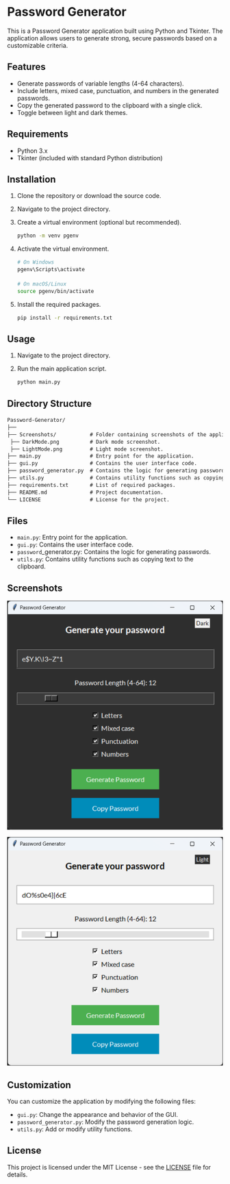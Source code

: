 # Password Generator

This is a Password Generator application built using Python and Tkinter. The application allows users to generate strong, secure passwords based on a customizable criteria.

## Features

- Generate passwords of variable lengths (4-64 characters).
- Include letters, mixed case, punctuation, and numbers in the generated passwords.
- Copy the generated password to the clipboard with a single click.
- Toggle between light and dark themes.

## Requirements

- Python 3.x
- Tkinter (included with standard Python distribution)

## Installation

1. Clone the repository or download the source code.
2. Navigate to the project directory.
3. Create a virtual environment (optional but recommended).

   ```sh
   python -m venv pgenv
   ```
4. Activate the virtual environment.

   ```sh
   # On Windows
   pgenv\Scripts\activate

   # On macOS/Linux
   source pgenv/bin/activate
   ```
5. Install the required packages.
   
   ```sh
   pip install -r requirements.txt
   ```

## Usage

1. Navigate to the project directory.
2. Run the main application script.

   ``` sh
   python main.py
   ```

## Directory Structure

   ```markdown
   Password-Generator/
   ├── 
   ├── Screenshots/           # Folder containing screenshots of the application.
    ├── DarkMode.png          # Dark mode screenshot.
    ├── LightMode.png         # Light mode screenshot.
   ├── main.py                # Entry point for the application.
   ├── gui.py                 # Contains the user interface code.
   ├── password_generator.py  # Contains the logic for generating passwords.
   ├── utils.py               # Contains utility functions such as copying text to the clipboard.
   ├── requirements.txt       # List of required packages.
   ├── README.md              # Project documentation.
   └── LICENSE                # License for the project.
   ```

## Files

- `main.py`: Entry point for the application.
- `gui.py`: Contains the user interface code.
- `password`_generator.py: Contains the logic for generating passwords.
- `utils.py`: Contains utility functions such as copying text to the clipboard.

## Screenshots

![Dark Mode](Screenshots/DarkMode.png)

![Light Mode](Screenshots/LightMode.png)

## Customization

You can customize the application by modifying the following files:

- `gui.py`: Change the appearance and behavior of the GUI.
- `password_generator.py`: Modify the password generation logic.
- `utils.py`: Add or modify utility functions.

## License

This project is licensed under the MIT License - see the [LICENSE](LICENSE) file for details.